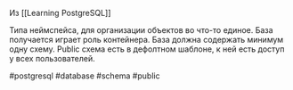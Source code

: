 Из [[Learning PostgreSQL]]

Типа неймспейса, для организации объектов во что-то единое. База получается играет роль контейнера. База должна содержать минимум одну схему. Public  схема есть в дефолтном шаблоне, к ней есть доступ у всех пользователей.

#postgresql #database #schema #public